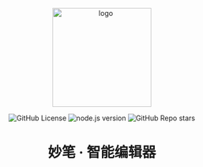 <div align="center">
    <p align="center">
        <img src="https://github.com/user-attachments/assets/2120ff94-8c29-41ff-8814-341137e026d1" alt="logo" width="200" />
    </p>
    
![GitHub License](https://img.shields.io/github/license/electronic-pig/SmartEditor)
![node.js version](https://img.shields.io/badge/python-3.8+-orange.svg)
![GitHub Repo stars](https://img.shields.io/github/stars/electronic-pig/SmartEditor)

<h1 align="center">妙笔 · 智能编辑器</h1>
</div>
